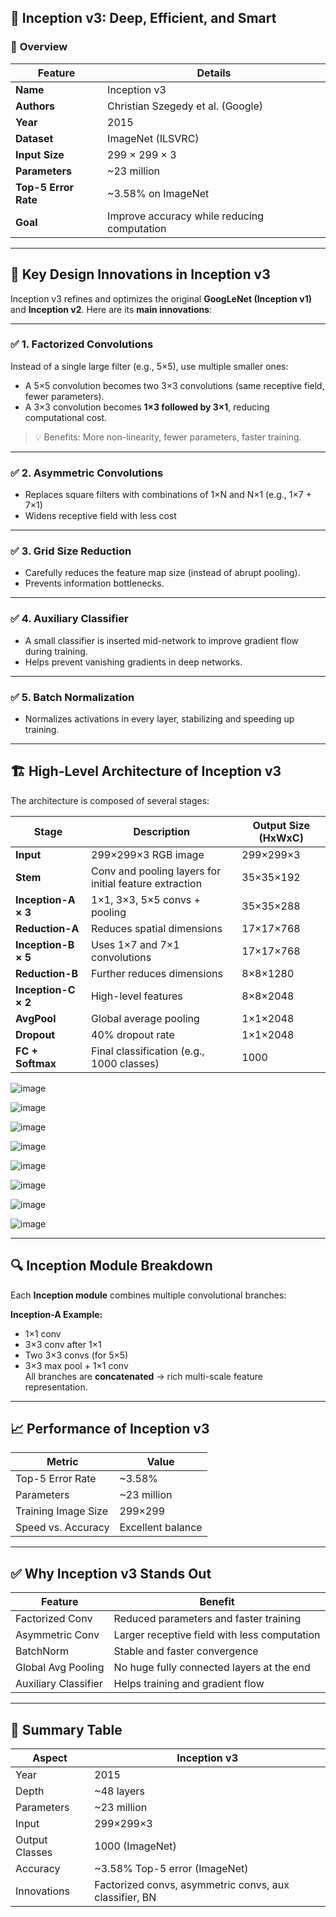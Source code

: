 ## 🧠 **Inception v3: Deep, Efficient, and Smart**

### 📌 **Overview**

| Feature             | Details                                 |
|---------------------|------------------------------------------|
| **Name**            | Inception v3                            |
| **Authors**         | Christian Szegedy et al. (Google)       |
| **Year**            | 2015                                    |
| **Dataset**         | ImageNet (ILSVRC)                       |
| **Input Size**      | 299 × 299 × 3                           |
| **Parameters**      | ~23 million                             |
| **Top-5 Error Rate**| ~3.58% on ImageNet                      |
| **Goal**            | Improve accuracy while reducing computation |

---

## 🧬 **Key Design Innovations in Inception v3**

Inception v3 refines and optimizes the original **GoogLeNet (Inception v1)** and **Inception v2**. Here are its **main innovations**:

---

### ✅ 1. **Factorized Convolutions**
Instead of a single large filter (e.g., 5×5), use multiple smaller ones:
- A 5×5 convolution becomes two 3×3 convolutions (same receptive field, fewer parameters).
- A 3×3 convolution becomes **1×3 followed by 3×1**, reducing computational cost.

> 💡 Benefits: More non-linearity, fewer parameters, faster training.

---

### ✅ 2. **Asymmetric Convolutions**
- Replaces square filters with combinations of 1×N and N×1 (e.g., 1×7 + 7×1)
- Widens receptive field with less cost

---

### ✅ 3. **Grid Size Reduction**
- Carefully reduces the feature map size (instead of abrupt pooling).
- Prevents information bottlenecks.

---

### ✅ 4. **Auxiliary Classifier**
- A small classifier is inserted mid-network to improve gradient flow during training.
- Helps prevent vanishing gradients in deep networks.

---

### ✅ 5. **Batch Normalization**
- Normalizes activations in every layer, stabilizing and speeding up training.

---

## 🏗️ **High-Level Architecture of Inception v3**

The architecture is composed of several stages:

| **Stage**         | **Description**                               | **Output Size (HxWxC)** |
|-------------------|------------------------------------------------|--------------------------|
| **Input**         | 299×299×3 RGB image                            | 299×299×3                |
| **Stem**          | Conv and pooling layers for initial feature extraction | 35×35×192              |
| **Inception-A × 3**| 1×1, 3×3, 5×5 convs + pooling                 | 35×35×288                |
| **Reduction-A**   | Reduces spatial dimensions                     | 17×17×768                |
| **Inception-B × 5**| Uses 1×7 and 7×1 convolutions                  | 17×17×768                |
| **Reduction-B**   | Further reduces dimensions                     | 8×8×1280                 |
| **Inception-C × 2**| High-level features                           | 8×8×2048                 |
| **AvgPool**       | Global average pooling                         | 1×1×2048                 |
| **Dropout**       | 40% dropout rate                               | 1×1×2048                 |
| **FC + Softmax**  | Final classification (e.g., 1000 classes)      | 1000                     |

![image](https://github.com/user-attachments/assets/69020704-007b-4d95-9a1f-541f39802a63)

![image](https://github.com/user-attachments/assets/1715674c-0d35-48ac-a787-6afbb907e4c4)

![image](https://github.com/user-attachments/assets/a5b0281c-d599-4619-8529-39aeefb2ec06)

![image](https://github.com/user-attachments/assets/48c2eadb-0826-4fb8-a681-a0704f8ec8b3)

![image](https://github.com/user-attachments/assets/e2260407-084d-48d9-8ed6-6cd474e45962)

![image](https://github.com/user-attachments/assets/406ff19d-7a91-4aa3-8069-2de68b82a503)

![image](https://github.com/user-attachments/assets/48bdec02-afc7-4847-bf67-350e5020d1ba)

![image](https://github.com/user-attachments/assets/f117c472-330d-4269-a4c7-ff1e483645c0)

---

## 🔍 **Inception Module Breakdown**

Each **Inception module** combines multiple convolutional branches:

**Inception-A Example:**
- 1×1 conv
- 3×3 conv after 1×1
- Two 3×3 convs (for 5×5)
- 3×3 max pool + 1×1 conv  
All branches are **concatenated** → rich multi-scale feature representation.

---

## 📈 **Performance of Inception v3**

| **Metric**          | **Value**        |
|---------------------|------------------|
| Top-5 Error Rate     | ~3.58%           |
| Parameters           | ~23 million      |
| Training Image Size  | 299×299          |
| Speed vs. Accuracy   | Excellent balance|

---

## ✅ **Why Inception v3 Stands Out**

| Feature              | Benefit                                        |
|----------------------|------------------------------------------------|
| Factorized Conv       | Reduced parameters and faster training        |
| Asymmetric Conv       | Larger receptive field with less computation  |
| BatchNorm             | Stable and faster convergence                 |
| Global Avg Pooling    | No huge fully connected layers at the end     |
| Auxiliary Classifier  | Helps training and gradient flow              |

---

## 🧠 **Summary Table**

| **Aspect**        | **Inception v3**                          |
|-------------------|--------------------------------------------|
| Year              | 2015                                       |
| Depth             | ~48 layers                                 |
| Parameters        | ~23 million                                |
| Input             | 299×299×3                                  |
| Output Classes    | 1000 (ImageNet)                            |
| Accuracy          | ~3.58% Top-5 error (ImageNet)              |
| Innovations       | Factorized convs, asymmetric convs, aux classifier, BN |


